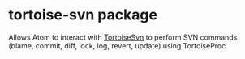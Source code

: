 # tortoise-svn package

Allows Atom to interact with [TortoiseSvn](http://tortoisesvn.net/) to perform SVN commands (blame, commit, diff, lock, log, revert, update) using TortoiseProc.
